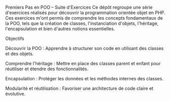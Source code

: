 Premiers Pas en POO – Suite d'Exercices
Ce dépôt regroupe une série d'exercices réalisés pour découvrir la programmation orientée objet en PHP. 
Ces exercices m'ont permis de comprendre les concepts fondamentaux de la POO, tels que la création de classes, l'instanciation d'objets, l'héritage, l'encapsulation et bien d'autres notions essentielles.

Objectifs

Découvrir la POO : Apprendre à structurer son code en utilisant des classes et des objets.

Comprendre l'héritage : Mettre en place des classes parent et enfant pour réutiliser et étendre des fonctionnalités.

Encapsulation : Protéger les données et les méthodes internes des classes.

Modularité et réutilisation : Favoriser une architecture de code claire et évolutive.
